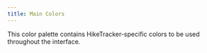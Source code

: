 ```yaml
---
title: Main Colors
---
```


This color palette contains HikeTracker-specific colors to be used throughout the interface.
